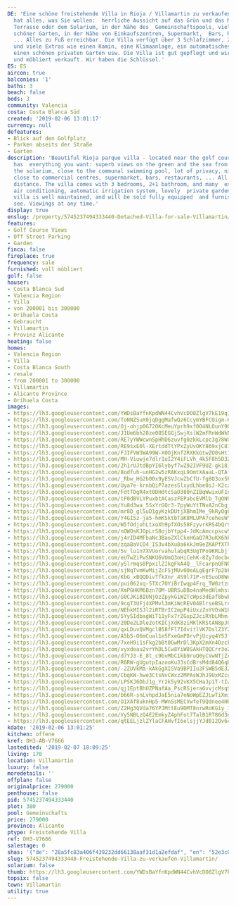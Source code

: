 ```yaml
---
DE: 'Eine schöne freistehende Villa in Rioja / Villamartin zu verkaufen. Diese Villa
  hat alles, was Sie wollen:  herrliche Aussicht auf das Grün und das Meer von Ihrer
  Terrasse oder dem Solarium, in der Nähe des  Gemeinschaftspools, viel Privatsphäre,
  schöner Garten, in der Nähe von Einkaufszentren, Supermarkt,  Bars, Restaurants,
  ... Alles zu Fuß erreichbar. Die Villa verfügt über 3 Schlafzimmer, 2 + 1  Badezimmer
  und viele Extras wie einen Kamin, eine Klimaanlage, ein automatisches  Bewässerungssystem,
  einen schönen privaten Garten usw. Die Villa ist gut gepflegt und wird komplett  ausgestattet
  und möbliert verkauft. Wir haben die Schlüssel.'
ES: ES
aircon: true
balconies: '1'
baths: 3
beach: false
beds: 3
community: Valencia
costa: Costa Blanca Süd
created: '2019-02-06 13:01:17'
currency: null
defeatures:
- Blick auf den Golfplatz
- Parken abseits der Straße
- Garten
description: 'Beautiful Rioja parque villa - located near the golf course. This villa
  has  everything you want: superb views on the green and the sea from your terrace  or
  the solarium, close to the communal swimming pool, lot of privacy, nice  garden,
  close to commercial centres, supermarket, bars, restaurants, ... All in  walking
  distance. The villa comes with 3 bedrooms, 2+1 bathroom, and many  extras like fireplace,
  air conditioning, automatic irrigation system, lovely  private garden, etc. The
  villa is well maintained, and will be sold fully equipped  and furnished. Come and
  see. Viewings at any time.'
display: true
enslug: /property/5745237494333440-Detached-Villa-for-sale-Villamartin/
features:
- Golf Course Views
- Off Street Parking
- Garden
finca: false
fireplace: true
frequency: sale
furnished: voll möbliert
golf: false
hauser:
- Costa Blanca Sud
- Valencia Region
- Villa
- von 200001 bis 300000
- Orihuela Costa
- Gebraucht
- Villamartin
- Provinz Alicante
heating: false
homes:
- Valencia Region
- Villa
- Costa Blanca South
- resale
- from 200001 to 300000
- Villamartin
- Alicante Province
- Orihuela Costa
images:
- https://lh3.googleusercontent.com/YWDsBaYfnKpdWN44CvhVcDO8ZlgV7kE19q1J6jin2KXBSXUzHQuk0sPoAeTU9x4HGfFqh6Mvw_eCybnD5uI1=w640-rj-e30-l100
- https://lh3.googleusercontent.com/ToNNZSuX0jqDggMafwQz6CcymYBFCQigm-KEItRAc8YoF3qlk09h-3b5nBF9QE_R2OKHDNpj7XBtdPrOwuBUcQ=w640-rj-e30-l100
- https://lh3.googleusercontent.com/Oj-ohjp0G72OKcMeuYprh9xf0O4NLOunY9QHVElAU62muqnYMpWDmz7z7-PrDby81-9QKFIM-JrERD2eQOLT=w640-rj-e30-l100
- https://lh3.googleusercontent.com/J1Um6bh28ze08SEGGjSwjXslW2mFRnWdWkNDv8tN-rHNcjaVGH3hIY6QX0T-Ppbczlz-wKmi5-aPH_56YR8=w640-rj-e30-l100
- https://lh3.googleusercontent.com/RE7yYWWcwnSpHhD6zuvfg0zkkLcpc3g78WxJG5yodWYL4nuKBhCFMo2TVhOrHvn6JTCsyMMbqTUzqvanqI-J=w640-rj-e30-l100
- https://lh3.googleusercontent.com/RE9sxE0l-XErtddTtYPxZyUvOKY869xjC8ImRbiFP48Tbw_98Hy8ULJOpsrYFkJEM3B42YMjNk1Vy4uGpaOj1w=w640-rj-e30-l100
- https://lh3.googleusercontent.com/FJIFVW3WA99W-X0OjKnf2RXKkGtwZO0sHt1BVYssMtoUFPNCnR-Rr9akZ2n6tp16sXMf4ixwnniwV61seuqY=w640-rj-e30-l100
- https://lh3.googleusercontent.com/MH-Viuwje7dlr1uI2Y4iFLVh_4k5F8h5D3Z-Bg-NT_YLrmuotsRG05QW5tyN4gcivui0MOgHVtQuYVtdiswU=w640-rj-e30-l100
- https://lh3.googleusercontent.com/2h1rUJtdBpYI6lybyf7wZ92IVF9UZ-gk181knFl6b5f2hCNnlzK9SniQN0HjjKLlside6ArRnph-tmF67r4=w640-rj-e30-l100
- https://lh3.googleusercontent.com/8odfuh-unHG2w5zRAKxqL9OmtXAaaL-QTAfg34mouiIj-BK3g5XRcKgaMjApR3NdARSmZrujKN-OEEBeuaVU=w640-rj-e30-l100
- https://lh3.googleusercontent.com/_Rbw_HG2b00x9yESVJcwZbCfU-fg8Q3oxSP5ti5yndwBydgW6xM3XK9DdiDj3D9kaOftJ1-Ja3H1so-yteBG=w640-rj-e30-l100
- https://lh3.googleusercontent.com/Uya7e-krnbQiP7azesSlxydLhbe0iJ-K2czDpwQM2MGub_vlEMezpePcAktL7FdU7qDEHz6WAl-itI_GU4-hWA=w640-rj-e30-l100
- https://lh3.googleusercontent.com/FdtTDgR4xt0DHdtcSaO380nZIBqWwixUF1dIooVzBj6GJQm4cIY-xfTUBOYwpHv0BWNC7joqxBfGqA1R9fXe=w640-rj-e30-l100
- https://lh3.googleusercontent.com/tF0dBVLYPuxbtACaszFEPabcEVMlb_TgON94AfhFLKbV4kMpvymN7w9Tbf45nEqEEBo75854MbqYyEolc76cpA=w640-rj-e30-l100
- https://lh3.googleusercontent.com/Yu8d3wa_5SxYrGQr3-7pyWuYtTNvA2nCbgj-EfDBA5hxU2Qnux52BtMqEXSwH7mGm44xPGLRJqPKKBiPsXpb=w640-rj-e30-l100
- https://lh3.googleusercontent.com/mr8D_gl5uD1gyKzkDUtjXBhmIMe_9kRyOgCN2quNlbsYfjvJCceQjjLa4_ZLs9OjTF4xzbheLB-nGg4TNjpq7w=w640-rj-e30-l100
- https://lh3.googleusercontent.com/Y4GI5z-ja5-hmKSktbTaK8MLUPA7cehesWY250QNvfxQOB6q6e8F0e3s4qJTwM3KYqKfg4WFDK0rxuVs4w=w640-rj-e30-l100
- https://lh3.googleusercontent.com/W5fOdjohLtxoXh9pfXOs58FzyvrkRS4bQrSFKGVABQvjbH1lGFpxzyFErpPAtQMsURYu2PC71hMxSDKfKFI=w640-rj-e30-l100
- https://lh3.googleusercontent.com/nOWOsKJOpLrS8ojbYtpp4-JdKcAmccpscw5DmNR6ydMed4iha5E4h7tngR895wrBdutyfhulMuFvewyzUSPMZw=w640-rj-e30-l100
- https://lh3.googleusercontent.com/j4rID4MFbaNc3BaoZXlCkeHGaQ7R3uKX6hPhlOfCKaU5Vb4ZQ1nsG34FdIazhA9DnpArWafxrd7hzTL0OOAU=w640-rj-e30-l100
- https://lh3.googleusercontent.com/zqaBaVCO4_IS3v4bXu8a6kkJm9eZKAPfXThV_NWl9nKG8akQUMgYMnYth9TuBSD79cWF8m-pP5FLXlfXzIY=w640-rj-e30-l100
- https://lh3.googleusercontent.com/5v_lu1n7XVUorvahulabqR3UgTPo9KRLbjfEaf2lOhLoLs8KmgD8qvwbRses_6nXWO3I6zwrHhb8GNuzval-=w640-rj-e30-l100
- https://lh3.googleusercontent.com/eU7wZiPwSNKU6VUmQ3oHiCehK-8Zy7decbeK4ZaiFYCmVwv6kAJ3DhvIc06xMU93pRxPSGrPvO-cTq_4omk=w640-rj-e30-l100
- https://lh3.googleusercontent.com/ySlrmqs8PpxilZIkgFkA4Q__lFcarpnQFNG54XWmgJx_LfsZLBWyg8U5eZY2b_OYRfefMIl8_S6SLoKPsbBH=w640-rj-e30-l100
- https://lh3.googleusercontent.com/sjNqTvmKwMijZcFSjMUv00eALgEgrF7p2bF8USmTZWnjel9q2Gfzmkj2y2fL0JKCJ77zm-3GJjL2xvbiZ_ak=w640-rj-e30-l100
- https://lh3.googleusercontent.com/KbG_xBQQDivTfkXnr_4S9l71P-nESuoD8Wel_WI2yW8Mhx7Lm4MD0M1U98kp0zt7EWFyl1T5iXNZiVPftt4=w640-rj-e30-l100
- https://lh3.googleusercontent.com/pui062xq-5TXc7OYiBrIwqp4Frq_TW0ztzmu7KmJQABZPYcdmzGuEbJ8S1hspoKGY8K17nLIFlrKjcuISYA0=w640-rj-e30-l100
- https://lh3.googleusercontent.com/XmPGHKM6Bzn7OM-UBRSuDBo4naMedHlmhsxGa4bLdFBPbZU_BDeTxv8__bSamSqpS3m_NAvHyRKvwBf_7Bgj=w640-rj-e30-l100
- https://lh3.googleusercontent.com/G0CJKiBIUNjOzZpykG1WZTcWps3dEaf8bwbE87fG0-XuMpUe4gb4dcfUnM116CZHUnRtOEDq6pekmqXjayw=w640-rj-e30-l100
- https://lh3.googleusercontent.com/9cgT3UFj4XPMvl3mKiWcREV04BlrseBSLrcKG_kxgUefcM_weEo_RbNeIV7rJcHdRhvt6mcohEc00EyjfCZa=w640-rj-e30-l100
- https://lh3.googleusercontent.com/NEhkMISJl2iRTBrIC2mpP4iUxzZnYVOsW108axoEIkGjSbyng6InUKcDA7IiW4x6SYzHnUX1e4ISsnEfwzQ=w640-rj-e30-l100
- https://lh3.googleusercontent.com/5YySIdbagWiT11yFx7rZGxpZJciRYbLMhm-FOLE0SRf_-ciUWqDTZtZ8vfIJgQkzP5-SEQEeM2cNcPtFvfTn=w640-rj-e30-l100
- https://lh3.googleusercontent.com/20De2LDle2otKICjXdK8ziMKlKRStAN8pJ0wf4thhLoTGn9Dbgt6xD4bubAUjtE07snL_tnIaq8c2WlTilDZ=w640-rj-e30-l100
- https://lh3.googleusercontent.com/qxLDuvQVMgclB58fFl7IdvitlVK7DslZ3Y2YIyKJxXo6o0fCN7AmyZiNT1vIrSwAdrv0Ith1ZvMiCBMaDFfN=w640-rj-e30-l100
- https://lh3.googleusercontent.com/A5b5-O6mCual1e5FxeGmP8rvPjUcyq4Y5JfEnWnkEwx-gxLx5OyH37Au3qFN3bbTC6EiBpTBaOPvkepDWmIS=w640-rj-e30-l100
- https://lh3.googleusercontent.com/7xeH9i1sFkg2bBt0GwMrDl3KpX2mXn4DzcFhGiYRVh5VubKenWCAW9iyijz-X32zko7Cy3TGzC7xOargSLjubQ=w640-rj-e30-l100
- https://lh3.googleusercontent.com/vyxdeau2vrYhDL5Cw8YiW8SAkHTQQCrr3e2Ek135vLjqg3UtD58Tt-uJybfZ-JGMD7PeXiE6DrKxFVzxqJyC=w640-rj-e30-l100
- https://lh3.googleusercontent.com/d7YJ3-E_8t_c9bvMbC1kb9ruQ0yCVwNTjZcW7Ocqz2cTpnuij7Iq_gtD0PfNKvVs4eVXpmg0goRN15V7Upsu=w640-rj-e30-l100
- https://lh3.googleusercontent.com/R6RW-gUgutpIazooKuJ3sCdBrsMdd84Q6qDM016fhJLajwDK8hg5n3mwgjQ1pBMgRow8yNq88WlvDgpAs0zmIQ=w640-rj-e30-l100
- https://lh3.googleusercontent.com/-2ZUVkMa-kAkGgXISVa9BPIIu3FSWB5dE32mse9HnghcvSGE42p7AEJdiL4sgE4uSCGtHWueNO4Am8cm0sUq=w640-rj-e30-l100
- https://lh3.googleusercontent.com/CbqKW-hwe3CtsNvCWxz2MPAsWJhJ9UxMZcuw3Ra70K8a8JCgQEl4f8rE0Gg4KTP_JhbnhXLS4SDGy48B24m3jw=w640-rj-e30-l100
- https://lh3.googleusercontent.com/LPSKJ6DbJ1g_Yr2k5y92vKX5CHaJp1T-tIwOwAjALEF1pxc_1YtydizxKU-1FON_tRpxomX9E4UdAFGUqSo=w640-rj-e30-l100
- https://lh3.googleusercontent.com/qj1EptBhUZPNafAa_PscRSjera6vvjcMsqSWd4YB8G86hT_zJtl3vbJoDbb8t4D3eQTy6h9UypuhYfWDIi-_=w640-rj-e30-l100
- https://lh3.googleusercontent.com/b66R-snLvhpdJaE5nia7eNoWpEZJLwTiXmirACUc6lXICzixCJ9tlEVWZ5bSsi8NNZsUneBarWLS2O-5ICGI=w640-rj-e30-l100
- https://lh3.googleusercontent.com/O1XAf8uknHp5-MWnSsMECVwfeT9Qdnee4HQA0he-CjCE10GVW287BfLinXffXcqjpQkJUJWSdvE6x9sREtc8=w640-rj-e30-l100
- https://lh3.googleusercontent.com/Z2Hg3QVda76YPJMttEu9DMT8nrwRoKGiy_1hqKu8ozRh7gfN6WJ4HvMKZpymI_CvbcwIrj6-bKHYThXYB8zO6w=w640-rj-e30-l100
- https://lh3.googleusercontent.com/Vy5NBLzQ4E2EmkyZ4phFot7TalB1RT86d3n20-B6DZpnzFlbpqU68GRRappBwHj9ISBZTiLnK36JwLvb0Fd5=w640-rj-e30-l100
- https://lh3.googleusercontent.com/qtEELjzlZYlaCFAHvfI6elsjjYJd012Qv6cwfBUVkpBCNJ3AbFdOi0oyzA8hFNTAkQO3eGYdU9EHG6faFK8a=w640-rj-e30-l100
kdate: '2019-02-06 13:01:25'
kitchen: offene
kref: DH3-AB-V7666
lastedited: '2019-02-07 18:09:25'
living: 170
location: Villamartin
luxury: false
moredetails: ''
offplan: false
originalprice: 279000
penthouse: false
pid: 5745237494333440
plot: 380
pool: Gemeinschafts
price: 279000
province: Alicante
ptype: Freistehende Villa
ref: DH3-V7666
salestage: 0
shas: '{"de": "28a5fc83a406f439232dd66138aaf31d1a2efdaf", "en": "52e3c0c03cc7577a0b152c56ccd40776d86591b2"}'
slug: 5745237494333440-Freistehende-Villa-zu-verkaufen-Villamartin/
solarium: false
thumb: https://lh3.googleusercontent.com/YWDsBaYfnKpdWN44CvhVcDO8ZlgV7kE19q1J6jin2KXBSXUzHQuk0sPoAeTU9x4HGfFqh6Mvw_eCybnD5uI1=w400-h240-n-rj-e30-l100
topsix: false
town: Villamartin
utility: true
---
```

